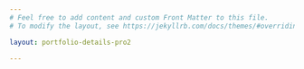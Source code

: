 ```yaml
---
# Feel free to add content and custom Front Matter to this file.
# To modify the layout, see https://jekyllrb.com/docs/themes/#overriding-theme-defaults

layout: portfolio-details-pro2

---
```

